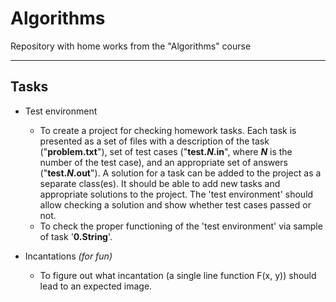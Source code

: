 # Algorithms
Repository with home works from the "Algorithms" course
___
## Tasks
- Test environment

  - To create a project for checking homework tasks. Each task is presented as a set of files with a description of the task ("**problem.txt**"), set of test cases ("**test.*N*.in**", where ***N*** is the number of the test case), and an appropriate set of answers ("**test.*N*.out**"). A solution for a task can be added to the project as a separate class(es). It should be able to add new tasks and appropriate solutions to the project. The 'test environment' should allow checking a solution and show whether test cases passed or not. 
  - To check the proper functioning of the 'test environment' via sample of task '**0.String**'.

- Incantations *(for fun)*
  - To figure out what incantation (a single line function F(x, y)) should lead to an expected image.